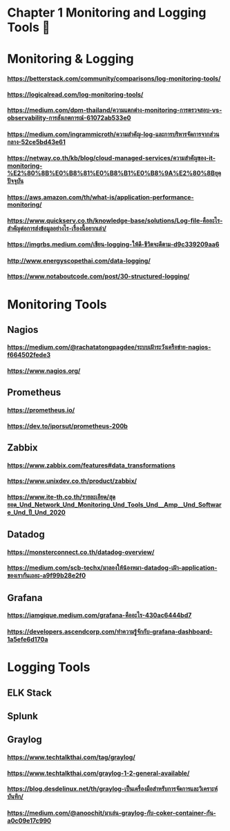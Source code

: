# Chapter 1 Monitoring and Logging Tools 🔗

# Monitoring & Logging
#### https://betterstack.com/community/comparisons/log-monitoring-tools/
#### https://logicalread.com/log-monitoring-tools/
#### https://medium.com/dpm-thailand/ความแตกต่าง-monitoring-การตรวจสอบ-vs-observability-การสังเกตการณ์-61072ab533e0
#### https://medium.com/ingrammicroth/ความสำคัญ-log-และการบริหารจัดการจากส่วนกลาง-52ce5bd43e61
#### https://netway.co.th/kb/blog/cloud-managed-services/ความสำคัญของ-it-monitoring-%E2%80%8B%E0%B8%81%E0%B8%B1%E0%B8%9A%E2%80%8Bยุคปัจจุบัน
#### https://aws.amazon.com/th/what-is/application-performance-monitoring/
#### https://www.quickserv.co.th/knowledge-base/solutions/Log-file-คืออะไร-สำคัญต่อการส่งข้อมูลอย่างไร-เรื่องนี้อยากเล่า/
#### https://imgrbs.medium.com/เขียน-logging-ให้ดี-ชีวิตจะดีตาม-d9c339209aa6
#### http://www.energyscopethai.com/data-logging/
#### https://www.notaboutcode.com/post/30-structured-logging/

# Monitoring Tools

## Nagios
#### https://medium.com/@rachatatongpagdee/ระบบเฝ้าระวังเครือข่าย-nagios-f664502fede3
#### https://www.nagios.org/

## Prometheus
#### https://prometheus.io/
#### https://dev.to/iporsut/prometheus-200b

## Zabbix
#### https://www.zabbix.com/features#data_transformations
#### https://www.unixdev.co.th/product/zabbix/
#### https://www.ite-th.co.th/รายละเอียด/สุดยอด_Und_Network_Und_Monitoring_Und_Tools_Und__Amp__Und_Software_Und_ปี_Und_2020

## Datadog
#### https://monsterconnect.co.th/datadog-overview/
#### https://medium.com/scb-techx/มาลองให้น้องหมา-datadog-เฝ้า-application-ของเรากันเถอะ-a9f99b28e2f0

## Grafana
#### https://iamgique.medium.com/grafana-คืออะไร-430ac6444bd7
#### https://developers.ascendcorp.com/ทำความรู้จักกับ-grafana-dashboard-1a5efe6d170a

# Logging Tools

## ELK Stack
#### 

## Splunk
#### 

## Graylog
#### https://www.techtalkthai.com/tag/graylog/
#### https://www.techtalkthai.com/graylog-1-2-general-available/
#### https://blog.desdelinux.net/th/graylog-เป็นเครื่องมือสำหรับการจัดการและวิเคราะห์บันทึก/
#### https://medium.com/@anoochit/มาเล่น-graylog-กับ-coker-container-กัน-a0c09e17c990
